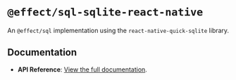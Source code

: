# `@effect/sql-sqlite-react-native`

An `@effect/sql` implementation using the `react-native-quick-sqlite` library.

## Documentation

- **API Reference**: [View the full documentation](https://effect-ts.github.io/effect/docs/sql-sqlite-react-native).

